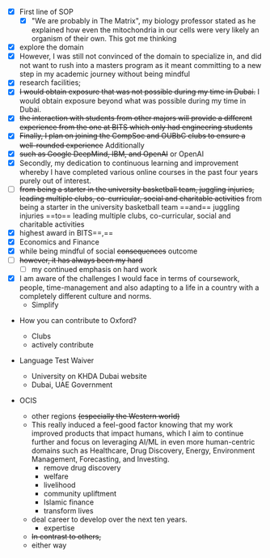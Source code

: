 - [x] First line of SOP
	- [x] "We are probably in The Matrix", my biology professor stated as he explained how even the mitochondria in our cells were very likely an organism of their own. This got me thinking
- [x] explore the domain
- [x] However, I was still not convinced of the domain to specialize in, and did not want to rush into a masters program as it meant committing to a new step in my academic journey without being mindful
- [x] research facilities;
- [x] ~~I would obtain exposure that was not possible during my time in Dubai.~~ I would obtain exposure beyond what was possible during my time in Dubai.
- [x] ~~the interaction with students from other majors will provide a different experience from the one at BITS which only had engineering students~~ 
- [x] ~~Finally, I plan on joining the CompSoc and OUBbC clubs to ensure a well-rounded experience~~ Additionally
- [x] ~~such as Google DeepMind, IBM, and OpenAI~~ or OpenAI
- [x] Secondly, my dedication to continuous learning and improvement whereby I have completed various online courses in the past four years purely out of interest.
- [ ] ~~from being a starter in the university basketball team, juggling injuries, leading multiple clubs, co-curricular, social and charitable activities~~ from being a starter in the university basketball team ==and== juggling injuries ==to== leading multiple clubs, co-curricular, social and charitable activities
- [x] highest award in BITS==,==
- [x] Economics and Finance
- [x] while being mindful of social ~~consequences~~ outcome
- [ ] ~~however, it has always been my hard~~ 
	- [ ] my continued emphasis on hard work
- [x] I am aware of the challenges I would face in terms of coursework, people, time-management and also adapting to a life in a country with a completely different culture and norms.
	- Simplify
- How you can contribute to Oxford?
	- Clubs
	- actively contribute


- Language Test Waiver
	- University on KHDA Dubai website
	- Dubai, UAE Government
- OCIS
	- other regions ~~(especially the Western world)~~
	- This really induced a feel-good factor knowing that my work improved products that impact humans, which I aim to continue further and focus on leveraging AI/ML in even more human-centric domains such as Healthcare, Drug Discovery, Energy, Environment Management, Forecasting, and Investing.
		- remove drug discovery
		- welfare
		- livelihood
		- community upliftment
		- Islamic finance
		- transform lives
	- deal career to develop over the next ten years.
		- expertise
	- ~~In contrast to others,~~
	- either way
